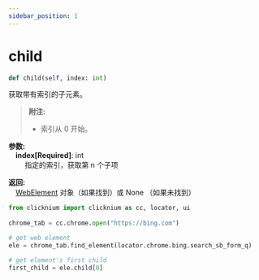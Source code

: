 ```yaml
---
sidebar_position: 1
---
```

# child
```python
def child(self, index: int)
```  

获取带有索引的子元素。

> **附注:**
>- 索引从 0 开始。

**参数:**    
    &emsp;**index[Required]**: int  
        &emsp;&emsp; 指定的索引，获取第 n 个子项

**返回:**  
    &emsp;[WebElement](webelement.md) 对象（如果找到）或 None （如果未找到）



```python
from clicknium import clicknium as cc, locator, ui
    
chrome_tab = cc.chrome.open("https://bing.com")

# get web element
ele = chrome_tab.find_element(locator.chrome.bing.search_sb_form_q)

# get element's first child
first_child = ele.child[0]
```
